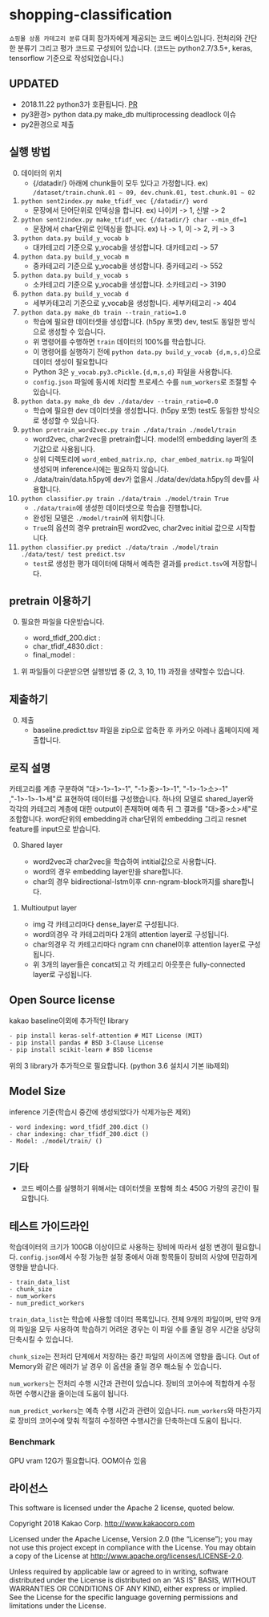 # shopping-classification

`쇼핑몰 상품 카테고리 분류` 대회 참가자에게 제공되는 코드 베이스입니다. 전처리와 간단한 분류기 그리고 평가 코드로 구성되어 있습니다. (코드는 python2.7/3.5+, keras, tensorflow 기준으로 작성되었습니다.)

## UPDATED
  - 2018.11.22 python3가 호환됩니다. [PR](https://github.com/kakao-arena/shopping-classification/pull/3)
  - py3환경> python data.py make_db multiprocessing deadlock 이슈
  - py2환경으로 제출

## 실행 방법

0. 데이터의 위치
    - {/datadir/} 아래에 chunk들이 모두 있다고 가정합니다. ex) `/dataset/train.chunk.01 ~ 09, dev.chunk.01, test.chunk.01 ~ 02`
1. `python sent2index.py make_tfidf_vec {/datadir/} word`
    - 문장에서 단어단위로 인덱싱을 합니다. ex) 나이키 -> 1, 신발 -> 2
2. `python sent2index.py make_tfidf_vec {/datadir/} char --min_df=1`
    - 문장에서 char단위로 인덱싱을 합니다. ex) 나 -> 1, 이 -> 2, 키 -> 3
3. `python data.py build_y_vocab b`
    - 대카테고리 기준으로 y_vocab을 생성합니다. 대카테고리 -> 57
4. `python data.py build_y_vocab m`
    - 중카테고리 기준으로 y_vocab을 생성합니다. 중카테고리 -> 552 
5. `python data.py build_y_vocab s`
    - 소카테고리 기준으로 y_vocab을 생성합니다. 소카테고리 -> 3190 
6. `python data.py build_y_vocab d`
    - 세부카테고리 기준으로 y_vocab을 생성합니다. 세부카테고리 -> 404
7. `python data.py make_db train --train_ratio=1.0`
    - 학습에 필요한 데이터셋을 생성합니다. (h5py 포맷) dev, test도 동일한 방식으로 생성할 수 있습니다.
    - 위 명령어를 수행하면 `train` 데이터의 100%를 학습합니다.
    - 이 명령어를 실행하기 전에 `python data.py build_y_vocab {d,m,s,d}`으로 데이터 생성이 필요합니다
    - Python 3은 `y_vocab.py3.cPickle.{d,m,s,d}` 파일을 사용합니다.
    - `config.json` 파일에 동시에 처리할 프로세스 수를 `num_workers`로 조절할 수 있습니다.
8. `python data.py make_db dev ./data/dev --train_ratio=0.0`
    - 학습에 필요한 dev 데이터셋을 생성합니다. (h5py 포맷) test도 동일한 방식으로 생성할 수 있습니다.
9. `python pretrain_word2vec.py train ./data/train ./model/train`
    - word2vec, char2vec을 pretrain합니다. model의 embedding layer의 초기값으로 사용됩니다.
    - 상위 디렉토리에 `word_embed_matrix.np, char_embed_matrix.np` 파일이 생성되며 inference시에는 필요하지 않습니다.
    - ./data/train/data.h5py에 dev가 없을시 ./data/dev/data.h5py의 dev를 사용합니다.
10. `python classifier.py train ./data/train ./model/train True`
    - `./data/train`에 생성한 데이터셋으로 학습을 진행합니다.
    - 완성된 모델은 `./model/train`에 위치합니다.
    - `True`의 옵션의 경우 pretrain된 word2vec, char2vec initial 값으로 시작합니다.
11. `python classifier.py predict ./data/train ./model/train ./data/test/ test predict.tsv`
    - `test`로 생성한 평가 데이터에 대해서 예측한 결과를 `predict.tsv`에 저장합니다.

## pretrain 이용하기
0. 필요한 파일을 다운받습니다.
    - word_tfidf_200.dict :
    - char_tfidf_4830.dict :
    - final_model :
    
1. 위 파일들이 다운받으면 실행방법 중 (2, 3, 10, 11) 과정을 생략할수 있습니다. 


## 제출하기
0. 제출
    - baseline.predict.tsv 파일을 zip으로 압축한 후 카카오 아레나 홈페이지에 제출합니다.


## 로직 설명
카테고리를 계층 구분하여 "대>-1>-1>-1", "-1>중>-1>-1", "-1>-1>소>-1" ,"-1>-1>-1>세"로 표현하여 데이터를 구성했습니다. 하나의 모델로 shared_layer와 각각의 카테고리 계층에 대한 output이 존재하며 예측 뒤 그 결과를 "대>중>소>세"로  조합합니다. word단위의 embedding과 char단위의 embedding 그리고 resnet feature를 input으로 받습니다.  

0. Shared layer
	- word2vec과 char2vec을 학습하여 intitial값으로 사용합니다. 
	- word의 경우 embedding layer만을 share합니다.
	- char의 경우 bidirectional-lstm이후 cnn-ngram-block까지를 share합니다.

1. Multioutput layer
	- img 각 카테고리마다 dense_layer로 구성됩니다.
	- word의경우 각 카테고리마다 2개의 attention layer로 구성됩니다.
	- char의경우 각 카테고리마다 ngram cnn chanel이후 attention layer로 구성됩니다.
	- 위 3개의 layer들은 concat되고 각 카테고리 아웃풋은 fully-connected layer로 구성됩니다.


## Open Source license
kakao baseline이외에 추가적인 library
	
	- pip install keras-self-attention # MIT License (MIT)
	- pip install pandas # BSD 3-Clause License
	- pip install scikit-learn # BSD license

위의 3 library가 추가적으로 필요합니다. (python 3.6 설치시 기본 lib제외)
## Model Size
inference 기준(학습시 중간에 생성되었다가 삭제가능은 제외)

	- word indexing: word_tfidf_200.dict ()
	- char indexing: char_tfidf_200.dict ()
	- Model: ./model/train/ ()

## 기타
- 코드 베이스를 실행하기 위해서는 데이터셋을 포함해 최소 450G 가량의 공간이 필요합니다.

## 테스트 가이드라인
학습데이터의 크기가 100GB 이상이므로 사용하는 장비에 따라서 설정 변경이 필요합니다. `config.json`에서 수정 가능한 설정 중에서 아래 항목들이 장비의 사양에 민감하게 영향을 받습니다.

    - train_data_list
    - chunk_size
    - num_workers
    - num_predict_workers


`train_data_list`는 학습에 사용할 데이터 목록입니다. 전체 9개의 파일이며, 만약 9개의 파일을 모두 사용하여 학습하기 어려운 경우는 이 파일 수를 줄일 경우 시간을 상당히 단축시킬 수 있습니다. 

`chunk_size`는 전처리 단계에서 저장하는 중간 파일의 사이즈에 영향을 줍니다. Out of Memory와 같은 에러가 날 경우 이 옵션을 줄일 경우 해소될 수 있습니다.

`num_workers`는 전처리 수행 시간과 관련이 있습니다. 장비의 코어수에 적합하게 수정하면 수행시간을 줄이는데 도움이 됩니다.

`num_predict_workers`는 예측 수행 시간과 관련이 있습니다. `num_workers`와 마찬가지로 장비의 코어수에 맞춰 적절히 수정하면 수행시간을 단축하는데 도움이 됩니다.


### Benchmark

GPU vram 12G가 필요합니다. OOM이슈 있음

## 라이선스

This software is licensed under the Apache 2 license, quoted below.

Copyright 2018 Kakao Corp. http://www.kakaocorp.com

Licensed under the Apache License, Version 2.0 (the “License”); you may not use this project except in compliance with the License. You may obtain a copy of the License at http://www.apache.org/licenses/LICENSE-2.0.

Unless required by applicable law or agreed to in writing, software distributed under the License is distributed on an “AS IS” BASIS, WITHOUT WARRANTIES OR CONDITIONS OF ANY KIND, either express or implied. See the License for the specific language governing permissions and limitations under the License.
